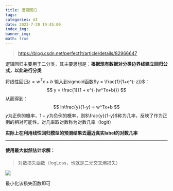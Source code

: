 ```yaml
---
title: 逻辑回归
tags: 
categories: AI
date: 2023-7-20 19:45:00
index_img:
banner_img:
math: true
---
```


> https://blog.csdn.net/perfect1t/article/details/82966647

逻辑回归主要用于二分类，其主要思想是：**根据现有数据对分类边界线建立回归公式，以此进行分类**

将线性回归$z = w^Tx + b$ 输入到sigmoid函数$y = \frac{1}{1+e^{-z}}$：
$$
y = \frac{1}{1 + e^{-(w^Tx+b)}}
$$
从而得到：
$$
ln\frac{y}{1-y} = w^Tx+b
$$
$y$为正例的概率，$1-y$为负例的概率，则$\frac{y}{1-y}$称为几率，反映了作为正例的相对可能性。对几率取对数称为对数几率（logit）

**实际上在利用线性回归模型的预测结果去逼近真实label的对数几率**

****

#### 使用最大似然估计求解：

> 对数损失函数（logLoss，也就是二元交叉熵损失）

![](http://longls777.oss-cn-beijing.aliyuncs.com/img/image-20230720200615852.png)

最小化该损失函数即可